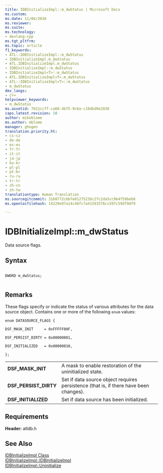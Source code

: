 ```yaml
---
title: IDBInitializeImpl::m_dwStatus | Microsoft Docs
ms.custom: 
ms.date: 11/04/2016
ms.reviewer: 
ms.suite: 
ms.technology:
- devlang-cpp
ms.tgt_pltfrm: 
ms.topic: article
f1_keywords:
- ATL::IDBInitializeImpl::m_dwStatus
- IDBInitializeImpl.m_dwStatus
- ATL.IDBInitializeImpl.m_dwStatus
- IDBInitializeImpl::m_dwStatus
- IDBInitializeImpl<T>::m_dwStatus
- ATL.IDBInitializeImpl<T>.m_dwStatus
- ATL::IDBInitializeImpl<T>::m_dwStatus
- m_dwStatus
dev_langs:
- C++
helpviewer_keywords:
- m_dwStatus
ms.assetid: 7621ccff-ca60-4b75-9c6a-c104bd0e2038
caps.latest.revision: 10
author: mikeblome
ms.author: mblome
manager: ghogen
translation.priority.ht:
- cs-cz
- de-de
- es-es
- fr-fr
- it-it
- ja-jp
- ko-kr
- pl-pl
- pt-br
- ru-ru
- tr-tr
- zh-cn
- zh-tw
translationtype: Human Translation
ms.sourcegitcommit: 3168772cbb7e8127523bc2fc2da5cc9b4f59beb8
ms.openlocfilehash: 14229e97a14c48fc7a41593376cc597c59df9df9

---
```

# IDBInitializeImpl::m_dwStatus
Data source flags.  
  
## Syntax  
  
```  
  
DWORD m_dwStatus;  
  
```  
  
## Remarks  
 These flags specify or indicate the status of various attributes for the data source object. Contains one or more of the following `enum` values:  
  
 `enum DATASOURCE_FLAGS {`  
  
 `DSF_MASK_INIT     = 0xFFFFF00F,`  
  
 `DSF_PERSIST_DIRTY = 0x00000001,`  
  
 `DSF_INITIALIZED   = 0x00000010,`  
  
 `};`  
  
|||  
|-|-|  
|**DSF_MASK_INIT**|A mask to enable restoration of the uninitialized state.|  
|**DSF_PERSIST_DIRTY**|Set if data source object requires persistence (that is, if there have been changes).|  
|**DSF_INITIALIZED**|Set if data source has been initialized.|  
  
## Requirements  
 **Header:** atldb.h  
  
## See Also  
 [IDBInitializeImpl Class](../../data/oledb/idbinitializeimpl-class.md)   
 [IDBInitializeImpl::IDBInitializeImpl](../../data/oledb/idbinitializeimpl-idbinitializeimpl.md)   
 [IDBInitializeImpl::Uninitialize](../../data/oledb/idbinitializeimpl-uninitialize.md)


<!--HONumber=Jan17_HO2-->


